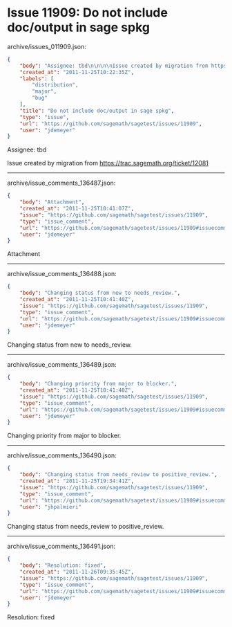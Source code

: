 # Issue 11909: Do not include doc/output in sage spkg

archive/issues_011909.json:
```json
{
    "body": "Assignee: tbd\n\n\n\nIssue created by migration from https://trac.sagemath.org/ticket/12081\n\n",
    "created_at": "2011-11-25T10:22:35Z",
    "labels": [
        "distribution",
        "major",
        "bug"
    ],
    "title": "Do not include doc/output in sage spkg",
    "type": "issue",
    "url": "https://github.com/sagemath/sagetest/issues/11909",
    "user": "jdemeyer"
}
```
Assignee: tbd



Issue created by migration from https://trac.sagemath.org/ticket/12081





---

archive/issue_comments_136487.json:
```json
{
    "body": "Attachment",
    "created_at": "2011-11-25T10:41:07Z",
    "issue": "https://github.com/sagemath/sagetest/issues/11909",
    "type": "issue_comment",
    "url": "https://github.com/sagemath/sagetest/issues/11909#issuecomment-136487",
    "user": "jdemeyer"
}
```

Attachment



---

archive/issue_comments_136488.json:
```json
{
    "body": "Changing status from new to needs_review.",
    "created_at": "2011-11-25T10:41:40Z",
    "issue": "https://github.com/sagemath/sagetest/issues/11909",
    "type": "issue_comment",
    "url": "https://github.com/sagemath/sagetest/issues/11909#issuecomment-136488",
    "user": "jdemeyer"
}
```

Changing status from new to needs_review.



---

archive/issue_comments_136489.json:
```json
{
    "body": "Changing priority from major to blocker.",
    "created_at": "2011-11-25T10:41:40Z",
    "issue": "https://github.com/sagemath/sagetest/issues/11909",
    "type": "issue_comment",
    "url": "https://github.com/sagemath/sagetest/issues/11909#issuecomment-136489",
    "user": "jdemeyer"
}
```

Changing priority from major to blocker.



---

archive/issue_comments_136490.json:
```json
{
    "body": "Changing status from needs_review to positive_review.",
    "created_at": "2011-11-25T19:34:41Z",
    "issue": "https://github.com/sagemath/sagetest/issues/11909",
    "type": "issue_comment",
    "url": "https://github.com/sagemath/sagetest/issues/11909#issuecomment-136490",
    "user": "jhpalmieri"
}
```

Changing status from needs_review to positive_review.



---

archive/issue_comments_136491.json:
```json
{
    "body": "Resolution: fixed",
    "created_at": "2011-11-26T09:35:45Z",
    "issue": "https://github.com/sagemath/sagetest/issues/11909",
    "type": "issue_comment",
    "url": "https://github.com/sagemath/sagetest/issues/11909#issuecomment-136491",
    "user": "jdemeyer"
}
```

Resolution: fixed
